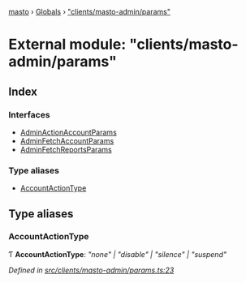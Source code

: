 [masto](../README.md) › [Globals](../globals.md) › ["clients/masto-admin/params"](_clients_masto_admin_params_.md)

# External module: "clients/masto-admin/params"

## Index

### Interfaces

* [AdminActionAccountParams](../interfaces/_clients_masto_admin_params_.adminactionaccountparams.md)
* [AdminFetchAccountParams](../interfaces/_clients_masto_admin_params_.adminfetchaccountparams.md)
* [AdminFetchReportsParams](../interfaces/_clients_masto_admin_params_.adminfetchreportsparams.md)

### Type aliases

* [AccountActionType](_clients_masto_admin_params_.md#accountactiontype)

## Type aliases

###  AccountActionType

Ƭ **AccountActionType**: *"none" | "disable" | "silence" | "suspend"*

*Defined in [src/clients/masto-admin/params.ts:23](https://github.com/neet/masto.js/blob/b9f6bdd/src/clients/masto-admin/params.ts#L23)*

